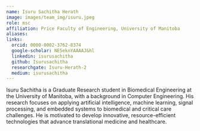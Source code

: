 ```yaml
---
name: Isuru Sachitha Herath
image: images/team_img/isuru.jpeg
role: msc
affiliation: Price Faculty of Engineering, University of Manitoba
aliases:
links:
  orcid: 0000-0002-3762-8374
  google-scholar: NE5eknYAAAAJ&hl
  linkedin: isurusachitha
  github: Isurusachitha
  researchgate: Isuru-Herath-2
  medium: isurusachitha
---
```


Isuru Sachitha is a Graduate Research student in Biomedical Engineering at the University of Manitoba, with a background in Computer Engineering. His research focuses on applying artificial intelligence, machine learning, signal processing, and embedded systems to biomedical and critical care challenges. He is motivated to develop innovative, resource-efficient technologies that advance translational medicine and healthcare.